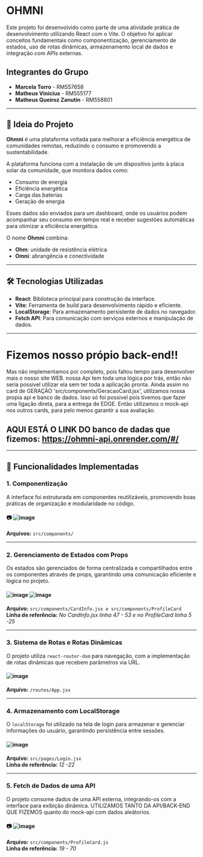 # OHMNI

Este projeto foi desenvolvido como parte de uma atividade prática de desenvolvimento utilizando React com o Vite. O objetivo foi aplicar conceitos fundamentais como componentização, gerenciamento de estados, uso de rotas dinâmicas, armazenamento local de dados e integração com APIs externas.

## Integrantes do Grupo  
- **Marcela Torro** - RM557658  
- **Matheus Vinícius** - RM555177  
- **Matheus Queiroz Zanutin** - RM558801  

---

## 🌟 Ideia do Projeto  

**Ohmni** é uma plataforma voltada para melhorar a eficiência energética de comunidades remotas, reduzindo o consumo e promovendo a sustentabilidade.  

A plataforma funciona com a instalação de um dispositivo junto à placa solar da comunidade, que monitora dados como:  
- Consumo de energia  
- Eficiência energética  
- Carga das baterias  
- Geração de energia  

Esses dados são enviados para um dashboard, onde os usuários podem acompanhar seu consumo em tempo real e receber sugestões automáticas para otimizar a eficiência energética.  

O nome **Ohmni** combina:  
- **Ohm**: unidade de resistência elétrica  
- **Omni**: abrangência e conectividade  

---

## 🛠️ Tecnologias Utilizadas  
- **React**: Biblioteca principal para construção da interface.  
- **Vite**: Ferramenta de build para desenvolvimento rápido e eficiente.  
- **LocalStorage**: Para armazenamento persistente de dados no navegador.  
- **Fetch API**: Para comunicação com serviços externos e manipulação de dados.  

---
# Fizemos nosso própio back-end!!
Mas não implementamos por completo, pois faltou tempo para desenvolver mais o nosso site WEB. nossa Api tem toda uma lógica por trás, então não seria possivel utilizar ela sem ter toda a aplicação pronta.
Ainda assim no card de GERAÇÃO 'src/components/GeracaoCard.jsx', utilizamos nossa propia api e banco de dados. Isso só foi possivel pois tivemos que fazer uma ligação direta, para a entrega de EDGE.
Então utilizamos o mock-api nos outros cards, para pelo menos garantir a sua avaliação.

## AQUI ESTÁ O LINK DO banco de dadas que fizemos: https://ohmni-api.onrender.com/#/

---

## 📂 Funcionalidades Implementadas  

### **1. Componentização**  
A interface foi estruturada em componentes reutilizáveis, promovendo boas práticas de organização e modularidade no código.  

#### 📷 ![image](https://github.com/user-attachments/assets/09d7ccd7-18c4-41de-a52d-85718d4c581a)
  
**Arquivos:** `src/components/`   

---

### **2. Gerenciamento de Estados com Props**  
Os estados são gerenciados de forma centralizada e compartilhados entre os componentes através de props, garantindo uma comunicação eficiente e lógica no projeto.  

#### ![image](https://github.com/user-attachments/assets/125fa6f9-6b84-4d8b-9347-7cea723ed970) ![image](https://github.com/user-attachments/assets/d0623031-7abd-4b15-bab9-5716bfbbe3e0)


**Arquivo:** `src/components/CardInfo.jsx e src/components/ProfileCard`  
**Linha de referência:** *No CardInfo.jsx linha 47 - 53 e no ProfileCard linha 5 -25*  

---

### **3. Sistema de Rotas e Rotas Dinâmicas**  
O projeto utiliza `react-router-dom` para navegação, com a implementação de rotas dinâmicas que recebem parâmetros via URL.  

#### ![image](https://github.com/user-attachments/assets/912fc0ad-28b8-4ea3-8d3d-053e1173b78f)

**Arquivo:** `/routes/App.jsx`  

---

### **4. Armazenamento com LocalStorage**  
O `localStorage` foi utilizado na tela de login para armazenar e gerenciar informações do usuário, garantindo persistência entre sessões.  

#### ![image](https://github.com/user-attachments/assets/ee593bb1-f020-413e-ab0f-cd366a068459)

**Arquivo:** `src/pages/Login.jsx`  
**Linha de referência:** *12 -22*  

---

### **5. Fetch de Dados de uma API**  
O projeto consome dados de uma API externa, integrando-os com a interface para exibição dinâmica. UTILIZAMOS TANTO DA API/BACK-END QUE FIZEMOS quanto do mock-api com dados aleátorios. 

#### 📷 ![image](https://github.com/user-attachments/assets/67f17083-570c-4cc0-8bb1-e0f889241f7d)
 
**Arquivo:** `src/components/ProfileCard.js`  
**Linha de referência:** *19 - 70* 
